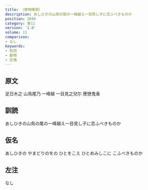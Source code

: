 ```yaml
---
title: （寄物陳思）
description: あしひきの山鳥の尾の一峰越え一目見し子に恋ふべきものか
position: 2694
category: 巻11
version: '1.0'
volume: 11
comparison:
- なし
keywords:
- 枕詞
- 動物
- 恋情
---
```


## 原文

足日木之 山鳥尾乃 一峰越 一目見之兒尓 應戀鬼香

## 訓読

あしひきの山鳥の尾の一峰越え一目見し子に恋ふべきものか

## 仮名

あしひきの やまどりのをの ひとをこえ ひとめみしこに こふべきものか

## 左注

なし
